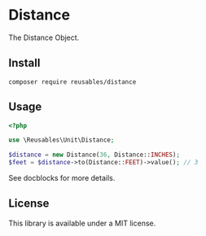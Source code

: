 # Distance

The Distance Object.

## Install

```shell
composer require reusables/distance
```


## Usage

```php
<?php

use \Reusables\Unit\Distance;

$distance = new Distance(36, Distance::INCHES);
$feet = $distance->to(Distance::FEET)->value(); // 3
```

See docblocks for more details.


## License

This library is available under a MIT license.
